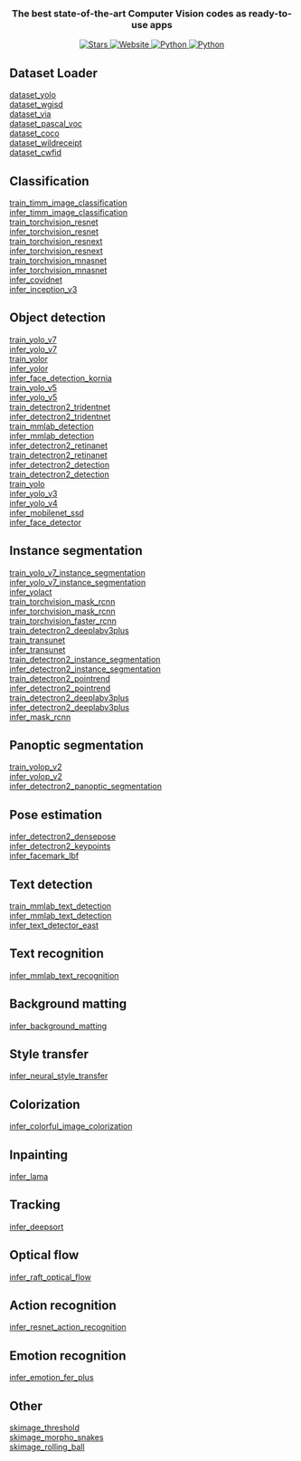 
<a name="readme-top"></a>

<!-- PROJECT LOGO -->
<div align="center">
  <h3 align="center">The best state-of-the-art Computer Vision codes as ready-to-use apps</h3>
</div>
<p align="center">
    <a href="https://github.com/Ikomia-hub">
        <img alt="Stars" src="https://img.shields.io/github/stars/Ikomia-hub?style=social">
    </a>
    <a href="https://ikomia.com/en/computer-vision-api/">
        <img alt="Website" src="https://img.shields.io/website/http/ikomia.com/en.svg?down_color=red&down_message=offline&up_message=online">
    </a>
    <a href="">
        <img alt="Python" src="https://img.shields.io/badge/os-win%2C%20linux-9cf">
    </a>
    <a href="">
        <img alt="Python" src="https://img.shields.io/badge/python-3.7%2C%203.8%2C%203.9-blueviolet">
    </a>
</p>

## Dataset Loader

[dataset_yolo](https://github.com/Ikomia-hub/dataset_yolo)
<br>
[dataset_wgisd](https://github.com/Ikomia-hub/dataset_wgisd)
<br>
[dataset_via](https://github.com/Ikomia-hub/dataset_via)
<br>
[dataset_pascal_voc](https://github.com/Ikomia-hub/dataset_pascal_voc)
<br>
[dataset_coco](https://github.com/Ikomia-hub/dataset_coco)
<br>
[dataset_wildreceipt](https://github.com/Ikomia-hub/dataset_wildreceipt)
<br>
[dataset_cwfid](https://github.com/Ikomia-hub/dataset_cwfid)

## Classification

[train_timm_image_classification](https://github.com/Ikomia-hub/train_timm_image_classification)
<br>
[infer_timm_image_classification](https://github.com/Ikomia-hub/infer_timm_image_classification)
<br>
[train_torchvision_resnet](https://github.com/Ikomia-hub/train_torchvision_resnet)
<br>
[infer_torchvision_resnet](https://github.com/Ikomia-hub/infer_torchvision_resnet)
<br>
[train_torchvision_resnext](https://github.com/Ikomia-hub/train_torchvision_resnext)
<br>
[infer_torchvision_resnext](https://github.com/Ikomia-hub/infer_torchvision_resnext)
<br>
[train_torchvision_mnasnet](https://github.com/Ikomia-hub/train_torchvision_mnasnet)
<br>
[infer_torchvision_mnasnet](https://github.com/Ikomia-hub/infer_torchvision_mnasnet)
<br>
[infer_covidnet](https://github.com/Ikomia-hub/infer_covidnet)
<br>
[infer_inception_v3](https://github.com/Ikomia-hub/infer_inception_v3)

## Object detection

[train_yolo_v7](https://github.com/Ikomia-hub/train_yolo_v7)
<br>
[infer_yolo_v7](https://github.com/Ikomia-hub/infer_yolo_v7)
<br>
[train_yolor](https://github.com/Ikomia-hub/train_yolor)
<br>
[infer_yolor](https://github.com/Ikomia-hub/infer_yolor)
<br>
[infer_face_detection_kornia](https://github.com/Ikomia-hub/infer_face_detection_kornia)
<br>
[train_yolo_v5](https://github.com/Ikomia-hub/train_yolo_v5)
<br>
[infer_yolo_v5](https://github.com/Ikomia-hub/infer_yolo_v5)
<br>
[train_detectron2_tridentnet](https://github.com/Ikomia-hub/train_detectron2_tridentnet)
<br>
[infer_detectron2_tridentnet](https://github.com/Ikomia-hub/infer_detectron2_tridentnet)
<br>
[train_mmlab_detection](https://github.com/Ikomia-hub/train_mmlab_detection)
<br>
[infer_mmlab_detection](https://github.com/Ikomia-hub/infer_mmlab_detection)
<br>
[infer_detectron2_retinanet](https://github.com/Ikomia-hub/infer_detectron2_retinanet)
<br>
[train_detectron2_retinanet](https://github.com/Ikomia-hub/train_detectron2_retinanet)
<br>
[infer_detectron2_detection](https://github.com/Ikomia-hub/infer_detectron2_detection)
<br>
[train_detectron2_detection](https://github.com/Ikomia-hub/train_detectron2_detection)
<br>
[train_yolo](https://github.com/Ikomia-hub/train_yolo)
<br>
[infer_yolo_v3](https://github.com/Ikomia-hub/infer_yolo_v3)
<br>
[infer_yolo_v4](https://github.com/Ikomia-hub/infer_yolo_v4)
<br>
[infer_mobilenet_ssd](https://github.com/Ikomia-hub/infer_mobilenet_ssd)
<br>
[infer_face_detector](https://github.com/Ikomia-hub/infer_face_detector)

## Instance segmentation

[train_yolo_v7_instance_segmentation](https://github.com/Ikomia-hub/train_yolo_v7_instance_segmentation)
<br>
[infer_yolo_v7_instance_segmentation](https://github.com/Ikomia-hub/infer_yolo_v7_instance_segmentation)
<br>
[infer_yolact](https://github.com/Ikomia-hub/infer_yolact)
<br>
[train_torchvision_mask_rcnn](https://github.com/Ikomia-hub/train_torchvision_mask_rcnn)
<br>
[infer_torchvision_mask_rcnn](https://github.com/Ikomia-hub/infer_torchvision_mask_rcnn)
<br>
[train_torchvision_faster_rcnn](https://github.com/Ikomia-hub/train_torchvision_faster_rcnn)
<br>
[train_detectron2_deeplabv3plus](https://github.com/Ikomia-hub/train_detectron2_deeplabv3plus)
<br>
[train_transunet](https://github.com/Ikomia-hub/train_transunet)
<br>
[infer_transunet](https://github.com/Ikomia-hub/infer_transunet)
<br>
[train_detectron2_instance_segmentation](https://github.com/Ikomia-hub/train_detectron2_instance_segmentation)
<br>
[infer_detectron2_instance_segmentation](https://github.com/Ikomia-hub/infer_detectron2_instance_segmentation)
<br>
[train_detectron2_pointrend](https://github.com/Ikomia-hub/train_detectron2_pointrend)
<br>
[infer_detectron2_pointrend](https://github.com/Ikomia-hub/infer_detectron2_pointrend)
<br>
[train_detectron2_deeplabv3plus](https://github.com/Ikomia-hub/train_detectron2_deeplabv3plus)
<br>
[infer_detectron2_deeplabv3plus](https://github.com/Ikomia-hub/infer_detectron2_deeplabv3plus)
<br>
[infer_mask_rcnn](https://github.com/Ikomia-hub/infer_mask_rcnn)

## Panoptic segmentation

[train_yolop_v2](https://github.com/Ikomia-hub/train_yolop_v2)
<br>
[infer_yolop_v2](https://github.com/Ikomia-hub/infer_yolop_v2)
<br>
[infer_detectron2_panoptic_segmentation](https://github.com/Ikomia-hub/infer_detectron2_panoptic_segmentation)
<br>

## Pose estimation

[infer_detectron2_densepose](https://github.com/Ikomia-hub/infer_detectron2_densepose)
<br>
[infer_detectron2_keypoints](https://github.com/Ikomia-hub/infer_detectron2_keypoints)
<br>
[infer_facemark_lbf](https://github.com/Ikomia-hub/infer_facemark_lbf)

## Text detection

[train_mmlab_text_detection](https://github.com/Ikomia-hub/train_mmlab_text_detection)
<br>
[infer_mmlab_text_detection](https://github.com/Ikomia-hub/infer_mmlab_text_detection)
<br>
[infer_text_detector_east](https://github.com/Ikomia-hub/infer_text_detector_east)

## Text recognition

[infer_mmlab_text_recognition](https://github.com/Ikomia-hub/infer_mmlab_text_recognition)
<br>

## Background matting

[infer_background_matting](https://github.com/Ikomia-hub/infer_background_matting)

## Style transfer

[infer_neural_style_transfer](https://github.com/Ikomia-hub/infer_neural_style_transfer)

## Colorization

[infer_colorful_image_colorization](https://github.com/Ikomia-hub/infer_colorful_image_colorization)

## Inpainting

[infer_lama](https://github.com/Ikomia-hub/infer_lama)

## Tracking

[infer_deepsort](https://github.com/Ikomia-hub/infer_deepsort)

## Optical flow

[infer_raft_optical_flow](https://github.com/Ikomia-hub/infer_raft_optical_flow)

## Action recognition

[infer_resnet_action_recognition](https://github.com/Ikomia-hub/infer_resnet_action_recognition)

## Emotion recognition

[infer_emotion_fer_plus](https://github.com/Ikomia-hub/infer_emotion_fer_plus)

## Other

[skimage_threshold](https://github.com/Ikomia-hub/skimage_threshold)
<br>
[skimage_morpho_snakes](https://github.com/Ikomia-hub/skimage_morpho_snakes)
<br>
[skimage_rolling_ball](https://github.com/Ikomia-hub/skimage_rolling_ball)
